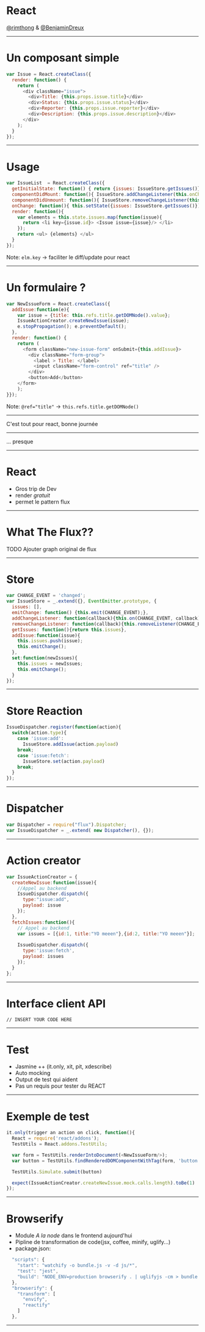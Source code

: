 # React

[@rimthong](https://twitter.com/rimthong) & [@BenjaminDreux](https://twitter.com/BenjaminDreux)


---

# Un composant simple

````javascript
var Issue = React.createClass({
  render: function() {
    return (
      <div className="issue">
        <div>Title: {this.props.issue.title}</div>
        <div>Status: {this.props.issue.status}</div>
        <div>Reporter: {this.props.issue.reporter}</div>
        <div>Description: {this.props.issue.description}</div>
      </div>
    );
  }
});
````

---

# Usage

````javascript
var IssueList  = React.createClass({
  getInitialState: function() { return {issues: IssueStore.getIssues()}; },
  componentDidMount: function(){ IssueStore.addChangeListener(this.onChange); },
  componentDidUnmount: function(){ IssueStore.removeChangeListener(this.onChange); },
  onChange: function(){ this.setState({issues: IssueStore.getIssues()}); },
  render: function(){
    var elements = this.state.issues.map(function(issue){
      return <li key={issue.id}> <Issue issue={issue}/> </li>
    });
    return <ul> {elements} </ul>
  }
});
````

Note: `elm.key` -> faciliter le diff/update pour react

---

# Un formulaire ?

````javascript
var NewIssueForm = React.createClass({
  addIssue:function(e){
    var issue = {title: this.refs.title.getDOMNode().value};
    IssueActionCreator.createNewIssue(issue);
    e.stopPropagation(); e.preventDefault();
  },
  render: function() {
    return (
      <form className="new-issue-form" onSubmit={this.addIssue}>
        <div className="form-group">
          <label > Title: </label>
          <input className="form-control" ref="title" />
        </div>
        <button>Add</button>
    </form>
    );
}});
````

Note: `@ref="title"` -> `this.refs.title.getDOMNode()`


---

C'est tout pour react, bonne journée


---


... presque


---

# React

* Gros trip de Dev
* render _gratuit_
* permet le pattern flux

---

# What The Flux??

TODO Ajouter graph original de flux

---

# Store

````javascript
var CHANGE_EVENT = 'changed';
var IssueStore = _.extend({}, EventEmitter.prototype, {
  issues: [], 
  emitChange: function() {this.emit(CHANGE_EVENT);},
  addChangeListener: function(callback){this.on(CHANGE_EVENT, callback);},
  removeChangeListener: function(callback){this.removeListener(CHANGE_EVENT, callback); },
  getIssues: function(){return this.issues},
  addIssue:function(issue){
    this.issues.push(issue);
    this.emitChange();
  },
  set:function(newIssues){
    this.issues = newIssues;
    this.emitChange();
  }
});
````


---

# Store Reaction
    
````javascript
IssueDispatcher.register(function(action){
  switch(action.type){
    case 'issue:add':
      IssueStore.addIssue(action.payload)
    break;
    case 'issue:fetch':
      IssueStore.set(action.payload)
    break;
  }
});
````

---

# Dispatcher

```` javascript
var Dispatcher = require("flux").Dispatcher;
var IssueDispatcher = _.extend( new Dispatcher(), {});
````

---

# Action creator

```` javascript
var IssueActionCreator = {
  createNewIssue:function(issue){
    //Appel au backend
    IssueDispatcher.dispatch({
      type:"issue:add",
      payload: issue
    });
  },
  fetchIssues:function(){
    // Appel au backend
    var issues = [{id:1, title:"YO meeen"},{id:2, title:"YO meeen"}]; 
    
    IssueDispatcher.dispatch({
      type:'issue:fetch',
      payload: issues
    });
  }
};
````

---

# Interface client API

    // INSERT YOUR CODE HERE

---

# Test

* Jasmine ++ (it.only, xit, pit, xdescribe)
* Auto mocking
* Output de test qui aident
* Pas un requis pour tester du REACT

---

# Exemple de test

``` javascript
it.only(trigger an action on click, function(){
  React = require('react/addons');
  TestUtils = React.addons.TestUtils;

  var form = TestUtils.renderIntoDocument(<NewIssueForm/>);
  var button = TestUtils.findRenderedDOMComponentWithTag(form, 'button');

  TestUtils.Simulate.submit(button)

  expect(IssueActionCreator.createNewIssue.mock.calls.length).toBe(1)
});

```

---

# Browserify

* Module _A la node_ dans le frontend aujourd'hui
* Pipline de transformation de code(jsx, coffee, minify, uglify...)
* package.json: 

````javascript    
  "scripts": {
    "start": "watchify -o bundle.js -v -d js/*",
    "test": "jest",
    "build": "NODE_ENV=production browserify . | uglifyjs -cm > bundle.min.js"
  },
  "browserify": {
    "transform": [
      "envify",
      "reactify"
    ]
  },

````

---
